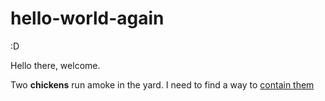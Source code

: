 # hello-world-again
:D

Hello there, welcome. 

Two **chickens** run amoke in the yard. I need to find a way to [contain them](https://www.chickensaloon.com)
